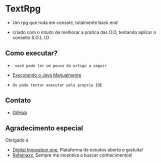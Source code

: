 # TextRpg
* Um rpg que roda em console, totalmente back end

* criado com o intuito de melhorar a pratica das O.O, tentando aplicar o conseito S.O.L.I.D

## Como executar?
* ``` você pode ler um pouco do artigo a seguir```

* [Executando o Java Manualmente](https://autociencia.blogspot.com/2016/09/compilando-e-executando-um-arquivo-java.html)

* ```Ou pode tentar executar pela propria IDE```

## Contato
* [GitHub](https://github.com/luix-guxto)

## Agradecimento especial

Obrigado a
* [Digital Innovation one](https://digitalinnovation.one), Plataforma de estudos aberta e gratuita!
* [Rafamaxx](https://github.com/rafamaxx), Sempre me incentiva a buscar conhecimentos!

